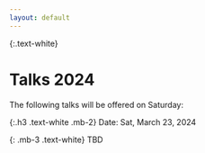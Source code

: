 ```yaml
---
layout: default
---
```

{:.text-white}
# Talks 2024

The following talks will be offered on Saturday:

{:.h3 .text-white .mb-2}
Date: Sat, March 23, 2024

{: .mb-3 .text-white}
TBD
